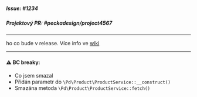 
##### Issue: #1234

##### Projektový PR: #peckadesign/project4567

***
ho co bude v release. Více info ve [wiki](https://github.com/peckadesign/pdproject5/wiki/Jak-na-PR)

***

#### :warning: **BC breaky:**
- Co jsem smazal
- Přidán parametr do `\Pd\Product\ProductService::__construct()`
- Smazána metoda `\Pd\Product\ProductService::fetch()`